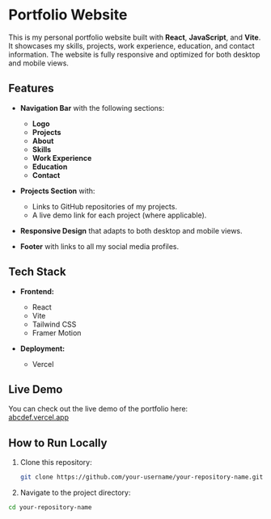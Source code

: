 # Portfolio Website

This is my personal portfolio website built with **React**, **JavaScript**, and **Vite**. It showcases my skills, projects, work experience, education, and contact information. The website is fully responsive and optimized for both desktop and mobile views.

## Features

- **Navigation Bar** with the following sections:
  - **Logo**
  - **Projects**
  - **About**
  - **Skills**
  - **Work Experience**
  - **Education**
  - **Contact**

- **Projects Section** with:
  - Links to GitHub repositories of my projects.
  - A live demo link for each project (where applicable).

- **Responsive Design** that adapts to both desktop and mobile views.

- **Footer** with links to all my social media profiles.

## Tech Stack

- **Frontend:**
  - React
  - Vite
  - Tailwind CSS
  - Framer Motion

- **Deployment:**
  - Vercel

## Live Demo

You can check out the live demo of the portfolio here:  
[abcdef.vercel.app](https://abcdef.vercel.app)

## How to Run Locally

1. Clone this repository:
   ```bash
   git clone https://github.com/your-username/your-repository-name.git
2. Navigate to the project directory:
  ```bash
  cd your-repository-name
